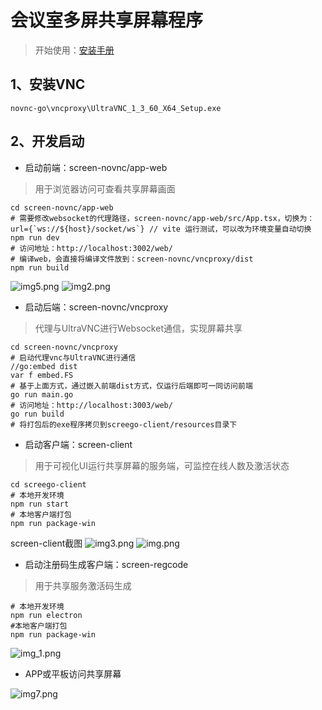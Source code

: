 # 会议室多屏共享屏幕程序
> 开始使用：[安装手册](docs/安装手册.docx)
## 1、安装VNC
`novnc-go\vncproxy\UltraVNC_1_3_60_X64_Setup.exe`

## 2、开发启动
* 启动前端：screen-novnc/app-web
> 用于浏览器访问可查看共享屏幕画面
````
cd screen-novnc/app-web
# 需要修改websocket的代理路径，screen-novnc/app-web/src/App.tsx，切换为：url={`ws://${host}/socket/ws`} // vite 运行测试，可以改为环境变量自动切换
npm run dev
# 访问地址：http://localhost:3002/web/
# 编译web，会直接将编译文件放到：screen-novnc/vncproxy/dist
npm run build
````
![img5.png](imgs/img5.png)
![img2.png](imgs/img2.png)
* 启动后端：screen-novnc/vncproxy
> 代理与UltraVNC进行Websocket通信，实现屏幕共享
````
cd screen-novnc/vncproxy
# 启动代理vnc与UltraVNC进行通信
//go:embed dist  
var f embed.FS
# 基于上面方式，通过嵌入前端dist方式，仅运行后端即可一同访问前端
go run main.go
# 访问地址：http://localhost:3003/web/
go run build
# 将打包后的exe程序拷贝到screego-client/resources目录下
````
* 启动客户端：screen-client
> 用于可视化UI运行共享屏幕的服务端，可监控在线人数及激活状态
````
cd screego-client
# 本地开发环境
npm run start
# 本地客户端打包
npm run package-win
````
screen-client截图
![img3.png](imgs/img3.png)
![img.png](imgs/img.png)

* 启动注册码生成客户端：screen-regcode
> 用于共享服务激活码生成
````
# 本地开发环境
npm run electron
#本地客户端打包 
npm run package-win 
````
![img_1.png](imgs/img4.png)

* APP或平板访问共享屏幕

![img7.png](imgs/img7.png)